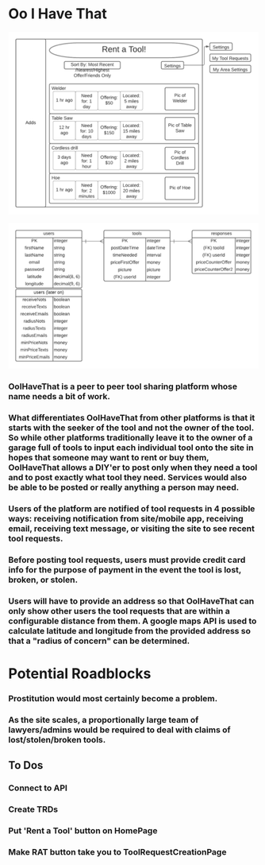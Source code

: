 # Oo I Have That

![Slide 1](OoIHaveThat-Wireframe.png)

![Slide 2](OoIHaveThat_TRD.png)

### OoIHaveThat is a peer to peer tool sharing platform whose name needs a bit of work.
### What differentiates OoIHaveThat from other platforms is that it starts with the seeker of the tool and not the owner of the tool. So while other platforms traditionally leave it to the owner of a garage full of tools to input each individual tool onto the site in hopes that someone may want to rent or buy them, OoIHaveThat allows a DIY'er to post only when they need a tool and to post exactly what tool they need. Services would also be able to be posted or really anything a person may need.

### Users of the platform are notified of tool requests in 4 possible ways: receiving notification from site/mobile app, receiving email, receiving text message, or visiting the site to see recent tool requests.

### Before posting tool requests, users must provide credit card info for the purpose of payment in the event the tool is lost, broken, or stolen.

### Users will have to provide an address so that OoIHaveThat can only show other users the tool requests that are within a configurable distance from them. A google maps API is used to calculate latitude and longitude from the provided address so that a "radius of concern" can be determined.


# Potential Roadblocks

### Prostitution would most certainly become a problem.
### As the site scales, a proportionally large team of lawyers/admins would be required to deal with claims of lost/stolen/broken tools.

## To Dos
### Connect to API
### Create TRDs
### Put 'Rent a Tool' button on HomePage
### Make RAT button take you to ToolRequestCreationPage